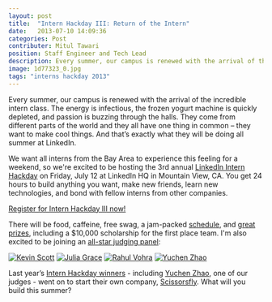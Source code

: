 ```yaml
---
layout: post
title:  "Intern Hackday III: Return of the Intern"
date:   2013-07-10 14:09:36
categories: Post
contributer: Mitul Tawari
position: Staff Engineer and Tech Lead
description: Every summer, our campus is renewed with the arrival of the incredible intern class. The energy is infectious, the frozen yogurt machine is quickly depleted, and passion is buzzing through the halls.
image: 1d77323_0.jpg
tags: "interns hackday 2013"
---
```


Every summer, our campus is renewed with the arrival of the incredible intern class. The energy is infectious, the frozen yogurt machine is quickly depleted, and passion is buzzing through the halls. They come from different parts of the world and they all have one thing in common – they want to make cool things. And that’s exactly what they will be doing all summer at LinkedIn.

We want all interns from the Bay Area to experience this feeling for a weekend, so we're excited to be hosting the 3rd annual [LinkedIn Intern Hackday](http://hackday.linkedin.com/intern/2013) on Friday, July 12 at LinkedIn HQ in Mountain View, CA. You get 24 hours to build anything you want, make new friends, learn new technologies, and bond with fellow interns from other companies. 

[Register for Intern Hackday III now!](http://hackday.linkedin.com/intern/2013)

There will be food, caffeine, free swag, a jam-packed [schedule](http://hackday.linkedin.com/intern/2013#!schedule), and [great prizes](http://hackday.linkedin.com/intern/2013#!prizes), including a $10,000 scholarship for the first place team. I'm also excited to be joining an [all-star judging panel](http://hackday.linkedin.com/intern/2013#!judges): 

[![Kevin Scott](http://engineering.linkedin.com/sites/default/files/kevin.jpg "Kevin Scott")](http://www.linkedin.com/in/jkevinscott)
[![Julia Grace](http://engineering.linkedin.com/sites/default/files/julia.jpg "Julia Grace")](http://www.linkedin.com/in/juliagrace)
[![Rahul Vohra](http://engineering.linkedin.com/sites/default/files/rahul.jpg "Rahul Vohra")](http://www.linkedin.com/in/rahulvohra)
[![Yuchen Zhao](http://engineering.linkedin.com/sites/default/files/yuchen.jpg "Yuchen Zhao")](http://www.linkedin.com/pub/yuchen-zhao/30/537/6a2)

Last year’s [Intern Hackday winners](http://hackday.linkedin.com/submission/intern/2012) - including [Yuchen Zhao](http://www.linkedin.com/pub/yuchen-zhao/30/537/6a2), one of our judges - went on to start their own company, [Scissorsfly](https://www.scissorsfly.com/). What will you build this summer? 